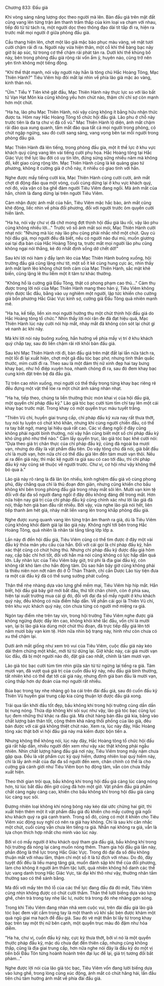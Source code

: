 




Chương 833: Đấu giá


Khi vòng sáng năng lượng dọc theo người mà lên. Bàn đấu giá trên mặt đất cũng vang lên từng trận âm thanh trầm thấp của kim loại va chạm với nhau, tiếp đó từ từ tách ra, một người dọc theo thông đạo dài tít tắp đi ra, hiện ra trước mắt mọi người ở giữa phòng đấu giá.

Cầu thang hiện lên, chợt một lão giả mặc bào phục màu vàng, vẻ mặt tươi cười chậm rãi đi ra. Người này vừa hiện thân, một cỗ khí thế bàng bạc nãy giờ bị áp súc, từ trong cơ thể chậm rãi phát tán ra. Dưới khí thế khủng bố này, bên trong phòng đấu giá rộng rãi vốn ầm ỹ, huyên náo, cũng trở nên yên tĩnh không một tiếng động.

"Khí thế thật mạnh, nói vậy người này hẳn là tông chủ Hắc Hoàng Tông, Mạc Thiên Hành?" Tiêu Viêm híp đôi mắt lại nhìn về phía lão giả mặc áo vàng, kinh thán nói.

"Ừm." Tiểu Y Tiên khẽ gật đầu, Mạc Thiên Hành này thực lực so với lão bất tử Vạn Hạt Môn kia cũng không yếu hơn chút nào, thậm chí chỉ sợ còn mạnh hơn một chút.

"Ha ha, lão phu Mạc Thiên Hành, nói vậy cũng không ít bằng hữu nhận thức được ta. Hôm nay Hắc Hoàng Tông tổ chức hội đấu giá. Lão phu ở chỗ này trước tiên là đa tạ chư vị đã cổ vũ." Mạc Thiên Hành lộ diện, ánh mắt chậm rãi đảo qua xung quanh, tầm mắt đảo qua tất cả mọi người trong phòng, có chút ngập ngừng, sau đó cười sang sảng, vang vọng bên tai mỗi người trong phòng đấu giá.

Mạc Thiên Hành đã lên tiếng, trong phòng đấu gia, một ít thế lực ở khu vực khách quý cũng vang lên vài tiếng cười phụ họa. Hắc Hoàng tông tại Hắc Giác Vực thế lực lâu đời có uy tín lớn, đứng sừng sững nhiều năm mà không đổ, kết giao cũng rộng lớn. Mạc Thiên Hành cũng là kẻ quảng giao tứ phương, không ít cường giả ở chỗ này, ít nhiều có giao tình với hắn.

Nghe được mấy tiếng cười kia, Mạc Thiên Hành cũng cười cười, ánh mắt chợt di động đảo qua một vòng, cuối cùng dừng lại ở khu vực khách quý, nơi đó, vừa vặn có ba ghế đám người Tiêu Viêm đang ngồi. Mà ánh mắt của hắn, chính là đang dừng lại trên người Tiêu Viêm.

Cảm nhận được ánh mắt của hắn, Tiêu Viêm mặc hắc bào, ánh mắt cũng khẽ động, liếc nhìn về phía đối phương, đối với người trước ôm quyền cười hiền lành.

"Ha ha, nói vậy chư vị đã chờ mong đợt thịnh hội đấu giá lâu rồi, vậy lão phu cũng không nhiều lời..." Trước vô số ánh mắt soi mói, Mạc Thiên Hành cười nhạt nói: "Nhưng mà lúc này lão phu cũng phải nhắc nhở một chút. Quy củ hội đấu giá, mọi người đều đã biết, nếu có người nào đui mù, muốn giương oai tại địa bàn của Hắc Hoàng Tông ta, trước mắt mọi người lão phu cũng không ngại nói thẳng, kẻ đó nhất định sống dở chết dở!"

Sau khi lời nói hàm ý đầy lạnh lẽo của Mạc Thiên Hành buông xuống, hội trường đấu giá cũng lặng như tờ, một số ít kẻ cùng hung cực ác, nhìn thấy ánh mắt lạnh lẽo không chút tình cảm của Mạc Thiên Hành, sắc mặt khẽ biến, cũng lặng lẽ thu liễm một ít tâm tư khác thường.

"Không hổ là cường giả Đấu Tông, thật có phong phạm cao thủ..." Cảm thụ được trong lời nói của Mạc Thiên Hành mang theo hàn ý, Tiêu Viêm không nhịn được lắc đầu, bằng vào uy nghiêm một người, lập tức khiến cho cường giả bốn phương Hắc Giác Vực kinh sợ, cường giả Đấu Tông quả nhiên mạnh mẽ.

"Ha ha, kế tiếp, liền xin mọi người hưởng thụ một chút thịnh hội đấu giá do Hắc Hoàng tông tổ chức." Nhìn thấy lời nói răn đe đã đạt hiệu quả, Mạc Thiên Hành lúc này cười nói híp mắt, nháy mắt đã không còn sót lại chút gì vẻ nanh ác khi nãy.

Mà khi lời nói này buông xuống, hắn hướng về phía mấy vị trí ở khu khách quý chắp tay, sau đó liền chậm rãi rời khỏi bàn đấu giá.

Sau khi Mạc Thiên Hành rời đi, bàn đấu giá trên mặt đất lại lần nữa tách ra, một lối đi lại xuất hiện, chợt một gã đầu tóc bạc phơ, nhưng tinh thần quắc thước, mỉm cười đi ra. Theo sau là một đám thị nữ xinh đẹp hai tay bưng khay bạc, như hồ điệp xuyên hoa, nhanh chóng đi ra, sau đó đem khay bạc cung kính đặt trên bệ đá đấu giá.

Từ trên cao nhìn xuống, mọi người có thể thấy trong từng khay bạc riêng rẽ đều đựng một vật thể lóe ra một chút ánh sáng nhàn nhạt.

"Ha ha, tiếp theo, chúng ta liền thưởng thức món khai vị của hội đấu giá, một quyển chỉ pháp đấu kỹ." Lão giả tóc bạc cười tủm tỉm chỉ tay lên một cái khay bạc trước mặt. Trong khay có một quyển trục màu tuyết trắng.

"Thiên Vũ chỉ, huyền giai trung cấp, chỉ pháp đấu kỹ xưa nay rất thưa thớt, tuy nói tu luyện có chút khó khăn, nhưng khi cùng người chiến đấu, có thể ra tay bất ngờ, mang lại hiệu quả rất cao. Các vị đang ngồi ở đây cũng không phải người bình thường, nói vậy hẳn cũng biết một số chỉ pháp đấu kỹ khó ứng phó như thế nào." Cầm lấy quyển trục, lão giả tóc bạc khẽ cười nói: "Dựa theo giá trị chân thực của chỉ pháp đấu kỹ, cũng đã ngoài ba mươi vạn, nhưng do đây là vật phẩm đầu tiên. Do vậy tông chủ đã nói, giá bắt đầu chỉ là mười vạn, hơn nữa chỉ có thể đấu giá lên đến tám mươi vạn thôi. Nếu ai ra đến giá này, thì mặc kệ người ra giá sau có cao tới đâu, thì chỉ pháp đấu kỹ này cũng sẽ thuộc về người trước. Chư vị, cơ hội như vậy không thể bỏ qua à."

Lão giả này rõ ràng là đã lăn lộn nhiều, kinh nghiệm đấu giá vô cùng phong phú, đây chẳng qua chỉ là thủ đoạn đơn giản, nhưng cũng khiến cho bầu không khí bên trong phòng đấu giá trong nháy mắt sôi lên. Mười vạn kim tệ đối với đại đa số người đang ngồi ở đây đều không đáng để trong mắt. Hơn nữa hiện nay giá trị của chỉ pháp đấu kỹ cũng chính xác như lời lão giả đã nói, thấp hơn giá ban đầu rất nhiều. Bởi vậy, vừa nghe lão giả nói hết, liên tiếp thanh âm hét giá, nháy mắt liền vang lên trong khắp phòng đấu giá.

Nghe được xung quanh vang lên từng trận âm thanh ra giá, dù là Tiêu Viêm cũng không khỏi đánh giá lại lão giả này. Không nghĩ tới bên trong Hắc Hoàng Tông, quả nhiên là nhân tài tầng tầng lớp lớp a.

Lần này đi đến hội đấu giá, Tiêu Viêm cũng có thể tìm được ở đây một vài đấu kỹ thỏa mãn yêu cầu của hắn. Đối với cái gọi là chỉ pháp đấu kỹ, hắn xác thật cũng có chút hứng thú. Nhưng chỉ pháp đấu kỹ được đấu giá hôm nay, cấp bậc chỉ hơi tốt, đối với hắn mà nói cũng không có lực hấp dẫn quá lớn. Lấy nhãn lực của Tiêu Viêm bây giờ, trừ phi là địa giai đấu kỹ, còn không rất khó làm cho hắn động tâm. Dù sao hắn bây giờ cũng không phải là thiếu niên non nớt năm đó ở Ô Thản Thành, chỉ cần Dược Lão tùy tiện đưa ra một cái đấu kỹ đã có thể sung sướng phát cuồng.

Thân thể nhẹ nhàng dựa vào lưng ghế mềm mại, Tiêu Viêm híp híp mắt. Hắn biết, hội đấu giá bây giờ mới bắt đầu, thứ tốt chân chính, còn ở phía sau, hiện tại xuất trướng mua cái gì đó, đối với đại đa số mấy người ở khu khách quý này, đều không có nửa điểm hấp dẫn. Về phần cái gọi là Thiên Vũ chỉ, trên khu vực khách quý này, còn chưa từng có người mở miệng ra giá.

Ngón tay điểm nhẹ trên tay vịn, trong hội trường Tiêu Viêm nghe được giá không ngừng được đẩy lên cao, không khỏi khẽ lắc đầu, vốn chỉ là mười vạn, lại bị lão giả kia dùng một chút thủ đoạn, đã trực tiếp đẩy giá lên tới năm mươi bảy vạn kim tệ. Hơn nữa nhìn bộ trạng này, hình như còn chưa có xu thế chậm lại.

Dưới ánh mắt giống như xem trò vui của Tiêu Viêm, cuộc đấu giá này kéo dài thêm chừng một khắc, mới từ từ dừng lại. Giờ khắc này, cái giá mười vạn lúc đầu, đã bị một người nào đó, đặt giá cao nhất, chính là tám mươi vạn.

Lão giả tóc bạc cười tủm tỉm nhìn giữa sân từ từ ngừng lại tiếng ra giá. Tám mươi vạn, đã vượt quá giá trị của cuốn đấu kỹ này, nếu đấu giá bình thường, tất nhiên khó có thể đạt tới cái giá này, nhưng định giá ban đầu là mười vạn, cũng thấp hơn dự đoán của mọi người rất nhiều.

Búa bạc trong tay nhẹ nhàng gõ ba cái trên đài đấu giá, sau đó cuốn đấu kỹ Thiên Vũ huyền giai trung cấp kia cũng thuận lợi được đấu giá xong.

Trải qua lần khởi đầu tốt đẹp, bầu không khí trong hội trường cũng dần dần bị nung nóng. Thừa dịp không khí sôi sục như vậy, lão giả tóc bạc cũng lục tục đem những thứ khác ra đấu giá. Mà chút hàng bán đấu giá kia, bằng vào chất lượng bản thân tốt, cộng thêm khả năng thổi phồng của lão giả, đều bán được với cái giá không thiệt chút nào. Xem ra, lúc này đây, Hắc Hoàng tông xác thật bởi vì hội đấu giá này mà kiếm được bộn tiền a.

Nhưng không thể không nói, lúc này đây, Hắc Hoàng tông tổ chức hội đấu giá rất hấp dẫn, nhiều người đến xem như vậy xác thật không phải ngẫu nhiên. Nhìn chất lượng hàng đấu giá nơi này, Tiêu Viêm trong mấy năm chưa gặp qua. Đều là vật phẩm cực kỳ quý hiếm, đương nhiên loại quý hiếm này, chỉ là lấy ánh mắt của đại đa số người đến xem, chân chính có thể là cho cường giả cảnh giới như Tiêu Viêm bọn họ động tâm, vẫn còn chưa thấy xuất hiện.

Theo thời gian trôi qua, bầu không khí trong hội đấu giá càng lúc càng nóng hơn, từ lúc bắt đầu đến giờ cũng đã hơn một giờ. Vật phẩm đấu giá phẩm chất càng ngày càng cao, khiến cho bầu không khí trong hội đấu giá càng lúc càng sục sôi.

Đương nhiên loại không khí nóng bỏng này kéo dài ước chừng hai giờ, thì xuất hiện thêm một ít vật phẩm đấu giá đủ khiến cho mấy cường giả ngồi khu khách quý ra giá cạnh tranh. Trong số đó, cũng có một ít khiến cho Tiêu Viêm xúc động suy nghĩ có nên ra giá hay không. Chỉ là sau khi cân nhắc một chút, cuối cùng vẫn chưa lên tiếng ra giá. Nhẫn nại không ra giá, vẫn là lựa chọn thích hợp nhất cho mình vào lúc này.

Bởi vì có mấy người ở khu khách quý tham gia đấu giá, bầu không khí trong hội trường đã nóng lại càng muốn nóng thêm. Tham gia hội đấu giá lần này, phần đông là thế lực trong Hắc Giác Vực. Trong đó đại đa số đều không thuận mắt với nhau lắm, thậm chí một số ít là tử địch với nhau. Do đó, đây tuyệt đối đều là liều mạng tăng giá, muốn đánh sập khí thế của đối phương, làm cho không ít người âm thầm tặc lưỡi, quả nhiên không hổ danh các thế lực vang danh trong Hắc Giác Vực, tài đại khí thô như vậy, thường nhân tầm thường sao có thể sánh bằng.

Mà đối với mấy tên thô lỗ của các thế lực đang đấu đá đỏ mắt, Tiêu Viêm cũng nhịn không được có chút cười thầm. Thân thể lười biếng dựa vào lưng ghế, chén trà trong tay nhẹ lắc lư, nước trà trong đó nhẹ nhàng gợn sóng.

Trong khi Tiêu Viêm đang nhàn nhã xem cuộc vui, trên đài đấu giá lão giả tóc bạc đem vật cầm trong tay là một thanh vũ khí sắc bén được khảm một quả ngũ giai ma hạch để đấu giá. Sau đó vẻ mặt thần bí lấy từ trong khay bạc trên tay một thị nữ bên cạnh, một quyển trục màu đỏ đậm như hỏa diễm.

"Ha ha, chư vị, cuốn đấu kỹ này, cực kỳ thưa thớt, bởi vì nó là một quyển thước pháp đấu kỹ, mặc dù chưa đạt đến thiên cấp, nhưng cũng không thấp, cũng là địa giai trung cấp, hơn nữa nghe nói đây là đấu kỹ do một vị tiền bối Đấu Tôn từng hoành hoành trên đại lục để lại, giá trị tương đối bất phàm..."

Nghe được lời nói của lão giả tóc bạc, Tiêu Viêm vốn đang lười biếng dựa vào lưng ghế, trong lòng cũng xúc động, ánh mắt có chút hăng hái, lần đầu tiên chú tâm hướng ánh mắt về phía đài đấu giá.




